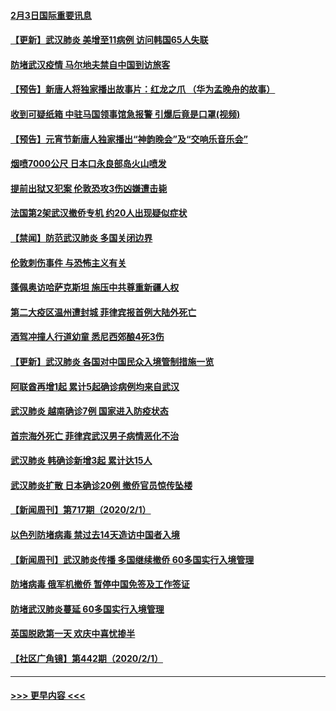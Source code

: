 #### [2月3日国际重要讯息](../pages/prog202/a102767896.md?t=02032033) 
#### [【更新】武汉肺炎 美增至11病例 访问韩国65人失联](../pages/prog202/a102758911.md?t=02032033) 
#### [防堵武汉疫情 马尔地夫禁自中国到访旅客](../pages/prog202/a102767847.md?t=02032033) 
#### [【预告】新唐人将独家播出故事片：红龙之爪 （华为孟晚舟的故事）](../pages/prog202/a102767728.md?t=02032033) 
#### [收到可疑纸箱 中驻马国领事馆急报警 引爆后竟是口罩(视频)](../pages/prog202/a102767695.md?t=02032033) 
#### [【预告】元宵节新唐人独家播出“神韵晚会”及“交响乐音乐会”](../pages/prog202/a102767674.md?t=02032033) 
#### [烟喷7000公尺 日本口永良部岛火山喷发](../pages/prog202/a102767687.md?t=02032033) 
#### [提前出狱又犯案 伦敦恐攻3伤凶嫌遭击毙](../pages/prog202/a102767635.md?t=02032033) 
#### [法国第2架武汉撤侨专机 约20人出现疑似症状](../pages/prog202/a102767617.md?t=02032033) 
#### [【禁闻】防范武汉肺炎  多国关闭边界](../pages/prog202/a102767542.md?t=02032033) 
#### [伦敦刺伤事件 与恐怖主义有关](../pages/prog202/a102767509.md?t=02032033) 
#### [蓬佩奥访哈萨克斯坦 施压中共尊重新疆人权](../pages/prog202/a102767395.md?t=02032033) 
#### [第二大疫区温州遭封城 菲律宾报首例大陆外死亡](../pages/prog202/a102767388.md?t=02032033) 
#### [酒驾冲撞人行道幼童 悉尼西郊酿4死3伤](../pages/prog202/a102767238.md?t=02032033) 
#### [【更新】武汉肺炎 各国对中国民众入境管制措施一览](../pages/prog202/a102767170.md?t=02032033) 
#### [阿联酋再增1起 累计5起确诊病例均来自武汉](../pages/prog202/a102767207.md?t=02032033) 
#### [武汉肺炎 越南确诊7例 国家进入防疫状态](../pages/prog202/a102767186.md?t=02032033) 
#### [首宗海外死亡 菲律宾武汉男子病情恶化不治](../pages/prog202/a102767150.md?t=02032033) 
#### [武汉肺炎 韩确诊新增3起 累计达15人](../pages/prog202/a102767132.md?t=02032033) 
#### [武汉肺炎扩散 日本确诊20例 撤侨官员惊传坠楼](../pages/prog202/a102767109.md?t=02032033) 
#### [【新闻周刊】第717期（2020/2/1）](../pages/prog202/a102767114.md?t=02032033) 
#### [以色列防堵病毒 禁过去14天造访中国者入境](../pages/prog202/a102767091.md?t=02032033) 
#### [【新闻周刊】武汉肺炎传播 多国继续撤侨 60多国实行入境管理](../pages/prog202/a102767044.md?t=02032033) 
#### [防堵病毒 俄军机撤侨 暂停中国免签及工作签证](../pages/prog202/a102767084.md?t=02032033) 
#### [防堵武汉肺炎蔓延 60多国实行入境管理](../pages/prog202/a102766756.md?t=02032033) 
#### [英国脱欧第一天 欢庆中喜忧掺半](../pages/prog202/a102766971.md?t=02032033) 
#### [【社区广角镜】第442期（2020/2/1）](../pages/prog202/a102766826.md?t=02032033) 

----
#### [ >>> 更早内容 <<< ](../indexes/prog202-earlier.md)
